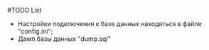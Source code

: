 #TODO List

- Настройки подключения к базе данных находяться в файле "config.ini";
- Дамп базы данных "dump.sql"